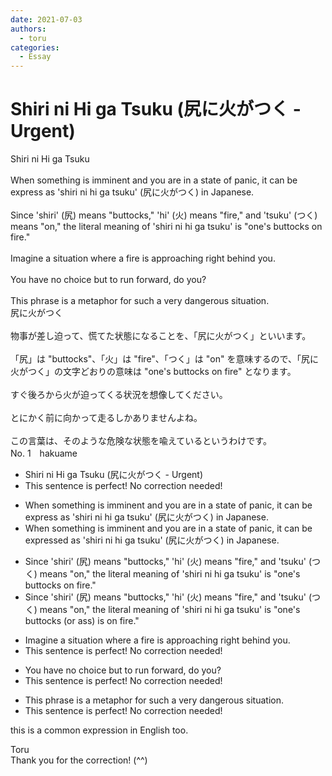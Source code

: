 ```yaml
---
date: 2021-07-03
authors:
  - toru
categories:
  - Essay
---
```


<h1 id="subject_show">Shiri ni Hi ga Tsuku (尻に火がつく - Urgent)</h1>
<div class="date" hidden>Jul 3, 2021 18:06</div>
<div id="post"><div id="body_show_ori">
Shiri ni Hi ga Tsuku<br/><br/>When something is imminent and you are in a state of panic, it can be express as 'shiri ni hi ga tsuku' (尻に火がつく) in Japanese.<br/><br/>Since 'shiri' (尻) means "buttocks," 'hi' (火) means "fire," and 'tsuku' (つく) means "on," the literal meaning of 'shiri ni hi ga tsuku' is "one's buttocks on fire."<br/><br/>Imagine a situation where a fire is approaching right behind you.<br/><br/>You have no choice but to run forward, do you?<br/><br/>This phrase is a metaphor for such a very dangerous situation.
</div></div>

<!-- more -->

<div id="post_ja"><div id="body_show_mo">
尻に火がつく<br/><br/>物事が差し迫って、慌てた状態になることを、「尻に火がつく」といいます。<br/><br/>「尻」は "buttocks"、「火」は "fire"、「つく」は "on" を意味するので、「尻に火がつく」の文字どおりの意味は "one's buttocks on fire" となります。<br/><br/>すぐ後ろから火が迫ってくる状況を想像してください。<br/><br/>とにかく前に向かって走るしかありませんよね。<br/><br/>この言葉は、そのような危険な状態を喩えているというわけです。
</div></div>
<div id="block"><div class="first_name"> No. 1　<span class="just_name">hakuame</span></div><div id="block2">
<ul class="correction_field">
<li class="incorrect">Shiri ni Hi ga Tsuku (尻に火がつく - Urgent)</li>
<li class="corrected perfect">This sentence is perfect! No correction needed!</li>
</ul>
<ul class="correction_field">
<li class="incorrect">When something is imminent and you are in a state of panic, it can be express as 'shiri ni hi ga tsuku' (尻に火がつく) in Japanese.</li>
<li class="corrected correct">
When something is imminent and you are in a state of panic, it can be expr<span class="f_blue">essed</span> as 'shiri ni hi ga tsuku' (尻に火がつく) in Japanese.
</li>
</ul>
<ul class="correction_field">
<li class="incorrect">Since 'shiri' (尻) means "buttocks," 'hi' (火) means "fire," and 'tsuku' (つく) means "on," the literal meaning of 'shiri ni hi ga tsuku' is "one's buttocks on fire."</li>
<li class="corrected correct">
Since 'shiri' (尻) means "buttocks," 'hi' (火) means "fire," and 'tsuku' (つく) means "on," the literal meaning of 'shiri ni hi ga tsuku' is "one's buttoc<span class="f_blue">ks (or ass) is </span>on fire."
</li>
</ul>
<ul class="correction_field">
<li class="incorrect">Imagine a situation where a fire is approaching right behind you.</li>
<li class="corrected perfect">This sentence is perfect! No correction needed!</li>
</ul>
<ul class="correction_field">
<li class="incorrect">You have no choice but to run forward, do you?</li>
<li class="corrected perfect">This sentence is perfect! No correction needed!</li>
</ul>
<ul class="correction_field">
<li class="incorrect">This phrase is a metaphor for such a very dangerous situation.</li>
<li class="corrected perfect">This sentence is perfect! No correction needed!</li>
</ul>
<p class="comment_small">
 this is a common expression in English too.
</p>

</div><div class="name"><span class="just_name">Toru</span><br>
Thank you for the correction! (^^)
</div>
</div>
